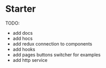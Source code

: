# Starter

TODO:

- add docs
- add hocs
- add redux connection to components
- add hooks
- add pages buttons switcher for examples
- add http service
